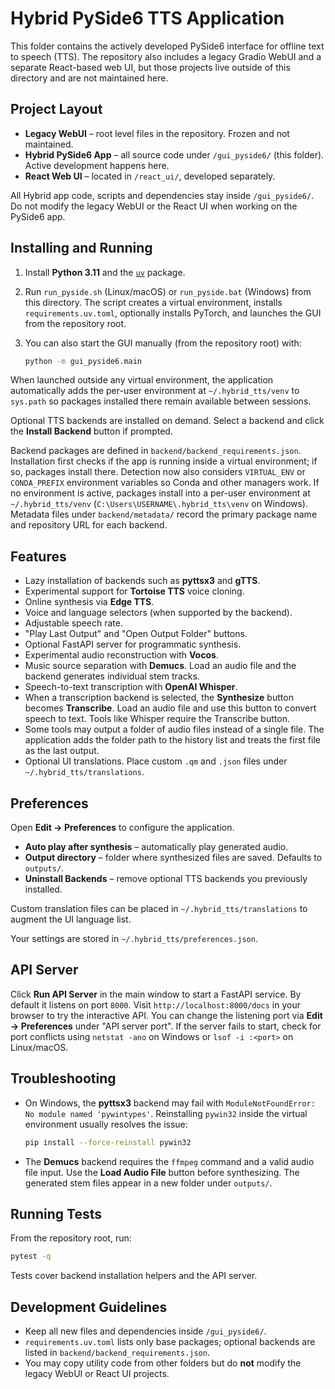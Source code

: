 # Hybrid PySide6 TTS Application

This folder contains the actively developed PySide6 interface for offline text to speech (TTS). The repository also includes a legacy Gradio WebUI and a separate React-based web UI, but those projects live outside of this directory and are not maintained here.

## Project Layout

- **Legacy WebUI** – root level files in the repository. Frozen and not maintained.
- **Hybrid PySide6 App** – all source code under `/gui_pyside6/` (this folder). Active development happens here.
- **React Web UI** – located in `/react_ui/`, developed separately.

All Hybrid app code, scripts and dependencies stay inside `/gui_pyside6/`. Do not modify the legacy WebUI or the React UI when working on the PySide6 app.

## Installing and Running

1. Install **Python 3.11** and the [`uv`](https://github.com/astral-sh/uv) package.
2. Run `run_pyside.sh` (Linux/macOS) or `run_pyside.bat` (Windows) from this directory.
   The script creates a virtual environment, installs `requirements.uv.toml`,
   optionally installs PyTorch, and launches the GUI from the repository root.
3. You can also start the GUI manually (from the repository root) with:

   ```bash
   python -m gui_pyside6.main
   ```

When launched outside any virtual environment, the application automatically
adds the per-user environment at `~/.hybrid_tts/venv` to `sys.path` so packages
installed there remain available between sessions.

Optional TTS backends are installed on demand. Select a backend and click the **Install Backend** button if prompted.

Backend packages are defined in `backend/backend_requirements.json`. Installation first checks if the app is running inside a virtual environment; if so, packages install there. Detection now also considers `VIRTUAL_ENV` or `CONDA_PREFIX` environment variables so Conda and other managers work. If no environment is active, packages install into a per-user environment at `~/.hybrid_tts/venv` (`C:\Users\USERNAME\.hybrid_tts\venv` on Windows).
Metadata files under `backend/metadata/` record the primary package name and repository URL for each backend.

## Features

- Lazy installation of backends such as **pyttsx3** and **gTTS**.
- Experimental support for **Tortoise TTS** voice cloning.
- Online synthesis via **Edge TTS**.
- Voice and language selectors (when supported by the backend).
- Adjustable speech rate.
- "Play Last Output" and "Open Output Folder" buttons.
- Optional FastAPI server for programmatic synthesis.
- Experimental audio reconstruction with **Vocos**.
- Music source separation with **Demucs**. Load an audio file and the backend
  generates individual stem tracks.
- Speech-to-text transcription with **OpenAI Whisper**.
- When a transcription backend is selected, the **Synthesize** button becomes
  **Transcribe**. Load an audio file and use this button to convert speech to
  text. Tools like Whisper require the Transcribe button.
- Some tools may output a folder of audio files instead of a single file. The
  application adds the folder path to the history list and treats the first file
  as the last output.
- Optional UI translations. Place custom `.qm` and `.json` files under
  `~/.hybrid_tts/translations`.

## Preferences

Open **Edit → Preferences** to configure the application.

- **Auto play after synthesis** – automatically play generated audio.
- **Output directory** – folder where synthesized files are saved. Defaults to `outputs/`.
- **Uninstall Backends** – remove optional TTS backends you previously installed.

Custom translation files can be placed in `~/.hybrid_tts/translations` to
augment the UI language list.

Your settings are stored in `~/.hybrid_tts/preferences.json`.

## API Server

Click **Run API Server** in the main window to start a FastAPI service. By default
it listens on port `8000`. Visit `http://localhost:8000/docs` in your browser to
try the interactive API. You can change the listening port via **Edit →
Preferences** under "API server port". If the server fails to start, check for
port conflicts using `netstat -ano` on Windows or `lsof -i :<port>` on
Linux/macOS.

## Troubleshooting

- On Windows, the **pyttsx3** backend may fail with `ModuleNotFoundError: No module named 'pywintypes'`.
  Reinstalling `pywin32` inside the virtual environment usually resolves the issue:

  ```bash
  pip install --force-reinstall pywin32
  ```

- The **Demucs** backend requires the `ffmpeg` command and a valid audio file
  input. Use the **Load Audio File** button before synthesizing. The generated
  stem files appear in a new folder under `outputs/`.

## Running Tests

From the repository root, run:

```bash
pytest -q
```

Tests cover backend installation helpers and the API server.

## Development Guidelines

- Keep all new files and dependencies inside `/gui_pyside6/`.
- `requirements.uv.toml` lists only base packages; optional backends are listed in `backend/backend_requirements.json`.
- You may copy utility code from other folders but do **not** modify the legacy WebUI or React UI projects.

